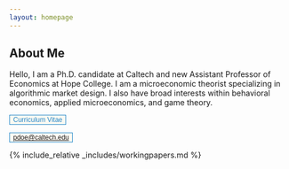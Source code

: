 ```yaml
---
layout: homepage
---
```


## About Me

Hello, I am a Ph.D. candidate at Caltech and new Assistant Professor of Economics at Hope College. I am a microeconomic theorist specializing in algorithmic market design. I also have broad interests within behavioral economics, applied microeconomics, and game theory.

<a href="assets/files/CV-Doe.pdf" style="cursor:pointer"><button  class="btn btn-sm z-depth-0" role="button" target="_blank" style="font-size:12px;border:1px solid #2086c9;color:#2086c9;cursor:pointer;background-color:#fffaf2;">Curriculum Vitae</button></a>

<a href="mailto: pdoe@caltech.edu" style="cursor:pointer"><button  class="btn btn-sm z-depth-0" role="button" target="_blank" style="font-size:12px;border:1px solid #2086c9;color:#2086c9;cursor:pointer;background-color:#fffaf2;">pdoe@caltech.edu</button></a>

{% include_relative _includes/workingpapers.md %}

<br>
<br>
<br>
<br>
<br>
<br>
<br>
<br>
<br>
<br>
<br>
<br>
<br>
<br>
<br>
<br>
<br>
<br>
<br>
<br>
<br>
<br>
<br>
<br>
<br>
<br>
<br>
<br>
<br>
<br>
<br>
<br>
<br>



